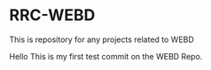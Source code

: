 # RRC-WEBD
This is repository for any projects related to WEBD

Hello This is my first test commit on the WEBD Repo.
